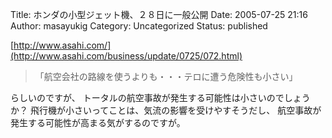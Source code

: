 Title: ホンダの小型ジェット機、２８日に一般公開
Date: 2005-07-25 21:16
Author: masayukig
Category: Uncategorized
Status: published

[http://www.asahi.com/](http://www.asahi.com/business/update/0725/072.html)

> 「航空会社の路線を使うよりも・・・テロに遭う危険性も小さい」

らしいのですが、
トータルの航空事故が発生する可能性は小さいのでしょうか？
飛行機が小さいってことは、気流の影響を受けやすそうだし、
航空事故が発生する可能性が高まる気がするのですが。

